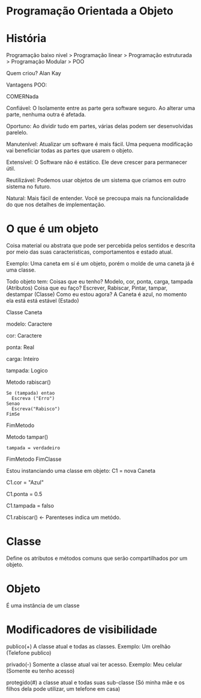 # Programação Orientada a Objeto

# História

Programação baixo nivel > Programação linear > Programação estruturada > Programação Modular > POO

Quem criou?
Alan Kay

Vantagens POO:

COMERNada

Confiável: O Isolamente entre as parte gera software seguro. Ao alterar uma parte, nenhuma outra é afetada.

Oportuno: Ao dividir tudo em partes, várias delas podem ser desenvolvidas parelelo.

Manutenível: Atualizar um software é mais fácil. Uma pequena modificação vai beneficiar todas as partes que usarem
o objeto. 

Extensível: O Software não é estático. Ele deve crescer para permanecer útil.

Reutilizável: Podemos usar objetos de um sistema que criamos em outro sistema no futuro.

Natural: Mais fácil de entender. Você se precoupa mais na funcionalidade do que nos detalhes de implementação.

# O que é um objeto

Coisa material ou abstrata que pode ser percebida pelos sentidos e descrita por meio das suas caracteristicas, comportamentos e estado atual.

Exemplo: Uma caneta em sí é um objeto, porém o molde de uma caneta já é uma classe.

Todo objeto tem:
Coisas que eu tenho? Modelo, cor, ponta, carga, tampada (Atributos)
Coisa que eu faço? Escrever, Rabiscar, Pintar, tampar, destampar (Classe)
Como eu estou agora? A Caneta é azul, no momento ela está está estável (Estado)

Classe Caneta

  modelo: Caractere
  
  cor: Caractere
  
  ponta: Real
  
  carga: Inteiro
  
  tampada: Logico
  
  Metodo rabiscar()
  
    Se (tampada) entao
      Escreva ("Erro")
    Senao
      Escreva("Rabisco")
    FimSe
    
  FimMetodo
  
  Metodo tampar()
  
    tampada = verdadeiro
    
  FimMetodo
FimClasse

Estou instanciando uma classe em objeto:
C1 = nova Caneta

C1.cor = "Azul"

C1.ponta = 0.5

C1.tampada = falso

C1.rabiscar() <- Parenteses indica um metódo. 

# Classe

Define os atributos e métodos comuns que serão compartilhados por um objeto.

# Objeto

É uma instância de um classe

# Modificadores de visibilidade

publico(+) A classe atual e todas as classes. Exemplo: Um orelhão (Telefone publico)

privado(-) Somente a classe atual vai ter acesso. Exemplo: Meu celular (Somente eu tenho acesso)

protegido(#) a classe atual e todas suas sub-classe (Só minha mãe e os filhos dela pode utilizar, um telefone em casa)
